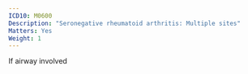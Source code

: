 ```yaml
---
ICD10: M0600
Description: "Seronegative rheumatoid arthritis: Multiple sites"
Matters: Yes
Weight: 1
---
```

If airway involved
